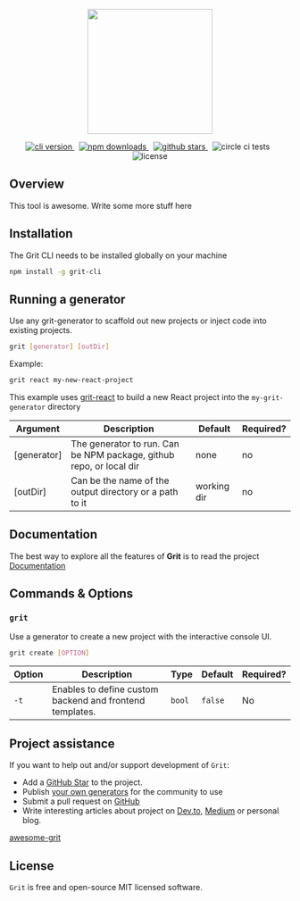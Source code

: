 <p align="center"><img src="https://i0.wp.com/www.primefaces.org/wp-content/uploads/2017/09/feature-react.png?ssl=1" width="224px"/>

<p align="center">
<a href="https://github.com/TimCrooker/Grit/releases" target="_blank">
<img src="https://img.shields.io/github/package-json/v/TimCrooker/Grit?style=for-the-badge" alt="cli version" />
</a>
&nbsp;
<a href="https://www.npmjs.com/package/grit-cli" target="_blank">
<img src="https://img.shields.io/npm/dw/grit-cli?style=for-the-badge" alt="npm downloads" />
</a>
&nbsp;
<a href="https://www.npmjs.com/package/grit-cli" target="_blank">
<img src="https://img.shields.io/github/stars/TimCrooker/grit?style=for-the-badge" alt="github stars" />
</a>
&nbsp;
<img src="https://img.shields.io/circleci/build/github/TimCrooker/Grit/master?color=green&style=for-the-badge" alt="circle ci tests" />
&nbsp;
<img src="https://img.shields.io/npm/l/grit-cli?style=for-the-badge" alt="license" />
</h1>

## Overview

This tool is awesome. Write some more stuff here

## Installation

The Grit CLI needs to be installed globally on your machine

```bash
npm install -g grit-cli
```

## Running a generator

Use any grit-generator to scaffold out new projects or inject code into existing projects.

```bash
grit [generator] [outDir]
```

Example:

```bash
grit react my-new-react-project
```

This example uses [grit-react](https://github.com/TimCrooker/grit-generator) to build a new React project into the `my-grit-generator` directory

| Argument    | Description                                                         | Default     | Required? |
| ----------- | ------------------------------------------------------------------- | ----------- | --------- |
| [generator] | The generator to run. Can be NPM package, github repo, or local dir | none        | no        |
| [outDir]    | Can be the name of the output directory or a path to it             | working dir | no        |

## Documentation

The best way to explore all the features of **Grit** is to read the project [Documentation](https://timcrooker.github.io/Grit/)

## Commands & Options

### `grit`

Use a generator to create a new project with the interactive console UI.

```bash
grit create [OPTION]
```

| Option | Description                                              | Type   | Default | Required? |
| ------ | -------------------------------------------------------- | ------ | ------- | --------- |
| `-t`   | Enables to define custom backend and frontend templates. | `bool` | `false` | No        |

## Project assistance

If you want to help out and/or support development of `Grit`:

- Add a [GitHub Star](https://github.com/TimCrooker/Grit) to the project.
- Publish [your own generators](https://github.com/TimCrooker/awesome-grit) for the community to use
- Submit a pull request on [GitHub](https://github.com/TimCrooker/Grit/pulls)
- Write interesting articles about project on [Dev.to](https://dev.to/), [Medium](https://medium.com/) or personal blog.

[awesome-grit](https://github.com/TimCrooker/awesome-grit)

## License

`Grit` is free and open-source MIT licensed software.
